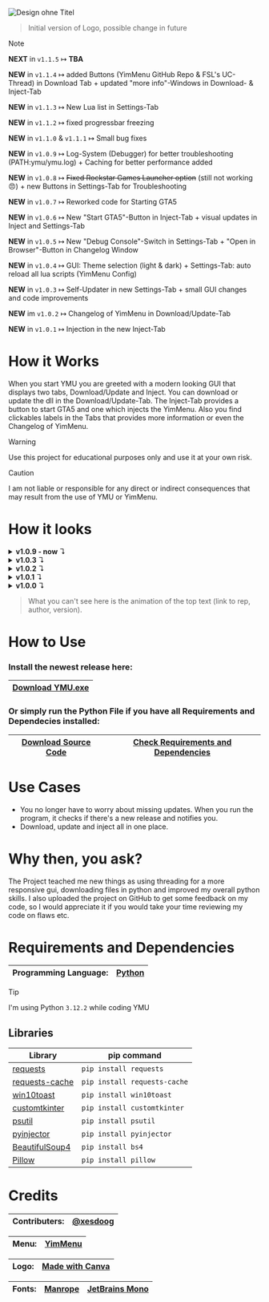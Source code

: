 ![Design ohne Titel](https://github.com/NiiV3AU/YMU/assets/86131759/8ac8a59c-3ac4-4417-b0ee-164293c97e16)
> Initial version of Logo, possible change in future

>[!NOTE]
> **NEXT** in `v1.1.5` ↦ **TBA**
>
> **NEW** in `v1.1.4` ↦ added Buttons (YimMenu GitHub Repo & FSL's UC-Thread) in Download Tab + updated "more info"-Windows in Download- & Inject-Tab
>
> **NEW** in `v1.1.3` ↦ New Lua list in Settings-Tab
>
> **NEW** in `v1.1.2` ↦ fixed progressbar freezing
>
> **NEW** in `v1.1.0` & `v1.1.1` ↦ Small bug fixes
>
> **NEW** in `v1.0.9` ↦ Log-System (Debugger) for better troubleshooting (PATH:ymu/ymu.log) + Caching for better performance added
>
> **NEW** in `v1.0.8` ↦ ~~Fixed Rockstar Games Launcher option~~ (still not working 😠) + new Buttons in Settings-Tab for Troubleshooting
>
> **NEW** in `v1.0.7` ↦ Reworked code for Starting GTA5 
>
> **NEW** in `v1.0.6` ↦ New "Start GTA5"-Button in Inject-Tab + visual updates in Inject and Settings-Tab
>
> **NEW** in `v1.0.5` ↦ New "Debug Console"-Switch in Settings-Tab + "Open in Browser"-Button in Changelog Window
>
> **NEW** in `v1.0.4` ↦ 	GUI: Theme selection (light & dark) + Settings-Tab: auto reload all lua scripts (YimMenu Config)
>
> **NEW** in `v1.0.3` ↦ Self-Updater in new Settings-Tab + small GUI changes and code improvements
>
> **NEW** im `v1.0.2` ↦ Changelog of YimMenu in Download/Update-Tab
>
> **NEW** in `v1.0.1` ↦ Injection in the new Inject-Tab

# How it Works
When you start YMU you are greeted with a modern looking GUI that displays two tabs, Download/Update and Inject. You can download or update the dll in the Download/Update-Tab. The Inject-Tab provides a button to start GTA5 and one which injects the YimMenu. Also you find clickables labels in the Tabs that provides more information or even the Changelog of YimMenu.
>[!WARNING]
> Use this project for educational purposes only and use it at your own risk.

>[!CAUTION]
> I am not liable or responsible for any direct or indirect consequences that may result from the use of YMU or YimMenu.

# How it looks

<details>
<summary><b>v1.0.9 - now</b> ↴</summary>
  
![grafik](https://github.com/user-attachments/assets/a8298b7d-ee3b-4314-a1f8-4a005c23f2f6)

</details>


<details>
<summary><b>v1.0.3</b> ↴</summary>

<details>
<summary><b>Download/Update</b>-Tab ↴</summary>

![grafik](https://github.com/NiiV3AU/YMU/assets/86131759/5cf46352-0bdb-442f-b1fa-951d3ba1d35b)


</details>

<details>
<summary><b>Inject</b>-Tab ↴</summary>

![grafik](https://github.com/NiiV3AU/YMU/assets/86131759/f717a2b8-b9c6-4225-ad05-b9d3ff1204e3)

</details>

<details>
<summary><b>Settings</b>-Tab ↴</summary>

![grafik](https://github.com/NiiV3AU/YMU/assets/86131759/07c4c61d-41a2-47f7-9256-f81337b8512d)

</details>

</details>



<details>
<summary><b>v1.0.2</b> ↴</summary>

<details>
<summary><b>Download/Update</b>-Tab ↴</summary>

![grafik](https://github.com/NiiV3AU/YMU/assets/86131759/2f138a6a-21be-4cde-9a10-4057b186302b)


</details>
<details>
<summary><b>Inject</b>-Tab ↴</summary>
  
![grafik](https://github.com/NiiV3AU/YMU/assets/86131759/5b4b05f5-90c7-42d4-9c58-791a71b48cdb)

</details>

</details>


<details>
<summary><b>v1.0.1</b> ↴</summary>

<details>
<summary><b>Download</b>-Tab ↴</summary>

![grafik](https://github.com/NiiV3AU/YMU/assets/86131759/b14342a3-af81-4da0-b863-df2e264bce5f)
</details>
<details>
<summary><b>Update</b>-Tab ↴</summary>

![grafik](https://github.com/NiiV3AU/YMU/assets/86131759/86a307f0-8b8f-4b8a-931d-fa855a70c365)
</details>
<details>
<summary><b>SHA256</b>-Tab ↴</summary>

![grafik](https://github.com/NiiV3AU/YMU/assets/86131759/60834c8d-1c4e-42e6-90a5-062c0e8f9546)
</details>
<details>
<summary><b>Inject</b>-Tab ↴</summary>

![grafik](https://github.com/NiiV3AU/YMU/assets/86131759/b16bedc6-ca12-4d0e-9c96-ec9e73f1c978)
</details>

</details>

<details>
<summary><b>v1.0.0</b> ↴</summary>

<details>
<summary><b>Download/Update</b>-Tab ↴</summary>

![grafik](https://github.com/NiiV3AU/YMU/assets/86131759/6d1635a2-0596-445d-bcad-752cf6c0f904)
</details>

<details>
<summary><b>SHA256</b>-Tab ↴</summary>

![grafik](https://github.com/NiiV3AU/YMU/assets/86131759/e98c1a92-0bff-45d2-a2a2-218fa32fa416)
</details>

</details>

>What you can't see here is the animation of the top text (link to rep, author, version).


# How to Use
### Install the newest release here:

| [Download YMU.exe](https://github.com/NiiV3AU/YMU/releases/latest) |
| ------------- |


### Or simply run the Python File if you have all Requirements and Dependecies installed:
| [Download Source Code](https://github.com/NiiV3AU/YMU/archive/refs/heads/main.zip) | [Check Requirements and Dependencies](https://github.com/NiiV3AU/YMU?tab=readme-ov-file#requirements-and-dependencies) |
| ------------- | ------------- |


# Use Cases
- You no longer have to worry about missing updates. When you run the program, it checks if there's a new release and notifies you.
- Download, update and inject all in one place.


# Why then, you ask?
The Project teached me new things as using threading for a more responsive gui, downloading files in python and improved my overall python skills. I also uploaded the project on GitHub to get some feedback on my code, so I would appreciate it if you would take your time reviewing my code on flaws etc.


# Requirements and Dependencies
| __Programming Language:__ | [Python](https://python.org) |
| ------------- | ------------- |
>[!TIP]
>I'm using Python `3.12.2` while coding YMU

## Libraries
| __Library__ | __pip command__ |                                                          
| ------------- | ------------- |                                                          
| [requests](https://pypi.org/project/requests/) | `pip install requests` |
| [requests-cache](https://pypi.org/project/requests-cache/) | `pip install requests-cache` |
| [win10toast](https://pypi.org/project/win10toast/) | `pip install win10toast` |
| [customtkinter](https://pypi.org/project/customtkinter/) | `pip install customtkinter` |
| [psutil](https://pypi.org/project/psutil/) | `pip install psutil` |
| [pyinjector](https://pypi.org/project/pyinjector/) | `pip install pyinjector` |
| [BeautifulSoup4](https://pypi.org/project/beautifulsoup4/) | `pip install bs4` |
| [Pillow](https://pypi.org/project/pillow/) | `pip install pillow` |

# Credits

| __Contributers:__ | [__@xesdoog__](https://github.com/xesdoog) |
| ------------- | ------------- |

| __Menu:__ | [YimMenu](https://yim.gta.menu/) |
| ------------- | ------------- |

| __Logo:__ | [Made with Canva](https://www.canva.com) |
| ------------- | ------------- |

| __Fonts:__ | [Manrope](https://fonts.google.com/specimen/Manrope) | [JetBrains Mono](https://www.jetbrains.com/lp/mono/) |
| ------------- | ------------- | ------------- |

